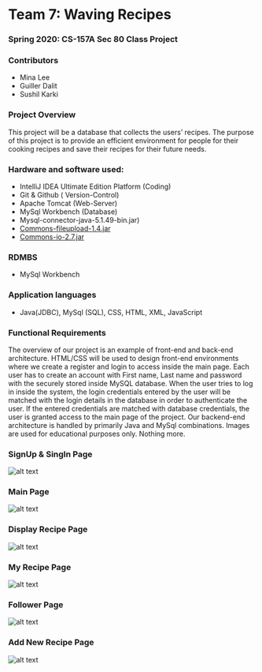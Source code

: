 # Team 7: Waving Recipes
### Spring 2020: CS-157A Sec 80 Class Project
### Contributors
 * Mina Lee 
 * Guiller Dalit
 * Sushil Karki 
 
### Project Overview
This project will be a database that collects the users’ recipes. The purpose of this project is to provide an efficient environment for people for their cooking recipes and save their recipes for their future needs.

### Hardware and software used:
* IntelliJ IDEA Ultimate Edition Platform (Coding)
* Git & Github ( Version-Control)
* Apache Tomcat (Web-Server)
* MySql Workbench (Database)
* Mysql-connector-java-5.1.49-bin.jar)
* [Commons-fileupload-1.4.jar](http://commons.apache.org/proper/commons-fileupload/download_fileupload.cgi)
* [Commons-io-2.7.jar](https://commons.apache.org/proper/commons-io/download_io.cgi)
### RDMBS
* MySql Workbench
### Application languages
* Java(JDBC), MySql (SQL), CSS, HTML, XML, JavaScript

### Functional Requirements
The overview of our project is an example of front-end and back-end architecture.
HTML/CSS will be used to design front-end environments where we create a register and login to access inside the main page. Each user has to create an account with First name, Last name and password with the securely stored inside MySQL database. When the user tries to log in inside the system, the login credentials entered by the user will be matched with the login details in the database in order to authenticate the user. If the entered credentials are matched with database credentials, the user is granted access to the main page of the project. Our backend-end architecture is handled by primarily Java and MySql combinations. Images are used for educational purposes only. Nothing more. 

### SignUp & SingIn Page 
![alt text](https://github.com/guiller-d/waving_recipes/blob/master/screenshots/cr1.png)

### Main Page
![alt text](https://github.com/guiller-d/waving_recipes/blob/master/screenshots/cr3.png)

### Display Recipe Page
![alt text](https://github.com/guiller-d/waving_recipes/blob/master/screenshots/cr4.png)

### My Recipe Page
![alt text](https://github.com/guiller-d/waving_recipes/blob/master/screenshots/cr6.png)

### Follower Page
![alt text](https://github.com/guiller-d/waving_recipes/blob/master/screenshots/cr7.png)

### Add New Recipe Page
![alt text](https://github.com/guiller-d/waving_recipes/blob/master/screenshots/cr10.png)
